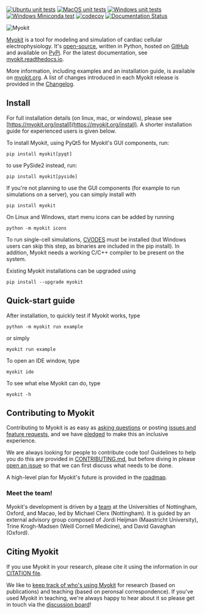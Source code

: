[![Ubuntu unit tests](https://github.com/myokit/myokit/actions/workflows/unit-tests-ubuntu.yml/badge.svg)](https://github.com/myokit/myokit/actions/workflows/unit-tests-ubuntu.yml)
[![MacOS unit tests](https://github.com/myokit/myokit/actions/workflows/unit-tests-macos.yml/badge.svg)](https://github.com/myokit/myokit/actions/workflows/unit-tests-macos.yml)
[![Windows unit tests](https://github.com/myokit/myokit/actions/workflows/unit-tests-windows.yml/badge.svg)](https://github.com/myokit/myokit/actions/workflows/unit-tests-windows.yml)
[![Windows Miniconda test](https://github.com/myokit/myokit/actions/workflows/unit-tests-windows-miniconda.yml/badge.svg)](https://github.com/myokit/myokit/actions/workflows/unit-tests-windows-miniconda.yml)
[![codecov](https://codecov.io/gh/myokit/myokit/branch/main/graph/badge.svg)](https://codecov.io/gh/myokit/myokit)
[![Documentation Status](https://readthedocs.org/projects/myokit/badge/?version=latest)](https://myokit.readthedocs.io/?badge=latest)

![Myokit](https://myokit.org/static/img/logo.png)

[Myokit](https://myokit.org) is a tool for modeling and simulation of cardiac cellular electrophysiology.
It's [open-source](https://github.com/myokit/myokit/blob/main/LICENSE.txt), written in Python, hosted on [GitHub](https://github.com/myokit/myokit/) and available on [PyPi](https://pypi.org/project/myokit/).
For the latest documentation, see [myokit.readthedocs.io](https://myokit.readthedocs.io/).

More information, including examples and an installation guide, is available on [myokit.org](https://myokit.org).
A list of changes introduced in each Myokit release is provided in the [Changelog](https://github.com/myokit/myokit/blob/main/CHANGELOG.md).


## Install

For full installation details (on linux, mac, or windows), please see [https://myokit.org/install](https://myokit.org/install).
A shorter installation guide for experienced users is given below.

To install Myokit, using PyQt5 for Myokit's GUI components, run:

    pip install myokit[pyqt]
    
to use PySide2 instead, run:
    
    pip install myokit[pyside]
    
If you're not planning to use the GUI components (for example to run simulations on a server), you can simply install with

    pip install myokit

On Linux and Windows, start menu icons can be added by running

    python -m myokit icons

To run single-cell simulations, [CVODES](https://computation.llnl.gov/projects/sundials/sundials-software) must be installed (but Windows users can skip this step, as binaries are included in the pip install).
In addition, Myokit needs a working C/C++ compiler to be present on the system.

Existing Myokit installations can be upgraded using

    pip install --upgrade myokit


## Quick-start guide

After installation, to quickly test if Myokit works, type

    python -m myokit run example
    
or simply

    myokit run example
    
To open an IDE window, type

    myokit ide

To see what else Myokit can do, type

    myokit -h
    

## Contributing to Myokit

Contributing to Myokit is as easy as [asking questions](https://github.com/myokit/myokit/discussions) or posting [issues and feature requests](https://github.com/myokit/myokit/issues), and we have [pledged](./CODE_OF_CONDUCT.md) to make this an inclusive experience.

We are always looking for people to contribute code too!
Guidelines to help you do this are provided in [CONTRIBUTING.md](./CONTRIBUTING.md), but before diving in please [open an issue](https://github.com/myokit/myokit/issues) so that we can first discuss what needs to be done.

A high-level plan for Myokit's future is provided in the [roadmap](./ROADMAP.md).


### Meet the team!

Myokit's development is driven by a [team](https://github.com/orgs/myokit/people) at the Universities of Nottingham, Oxford, and Macao, led by Michael Clerx (Nottingham).
It is guided by an external advisory group composed of Jordi Heijman (Maastricht University), Trine Krogh-Madsen (Weill Cornell Medicine), and David Gavaghan (Oxford).


## Citing Myokit

If you use Myokit in your research, please cite it using the information in our [CITATION file](https://github.com/myokit/myokit/blob/main/CITATION).

We like to [keep track of who's using Myokit](https://myokit.org/publications/) for research (based on publications) and teaching (based on peronsal correspondence).
If you've used Myokit in teaching, we're always happy to hear about it so please get in touch via the [discussion board](https://github.com/myokit/myokit/discussions)!

